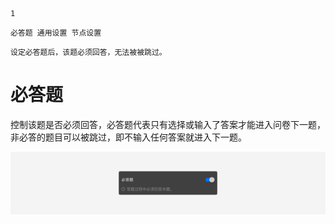 ```index
1
```
```tag
必答题 通用设置 节点设置
```
```summary
设定必答题后，该题必须回答，无法被被跳过。
```
# 必答题

控制该题是否必须回答，必答题代表只有选择或输入了答案才能进入问卷下一题，非必答的题目可以被跳过，即不输入任何答案就进入下一题。

<img src='../assets/05questionGeneralSetting/01required/required.png'>

